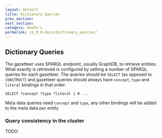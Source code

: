 ```yaml
---
layout: default
title: Dictionary Queries
prev_section:
next_section:
category: HowTo's
permalink: v1_0_0-docs/dictionary_queries/
---
```


## Dictionary Queries

The gazetteer uses SPARQL endpoint, usually GraphDB, to retrieve entities. What exactly is retrieved is configured by
setting a number of SPARQL queries for each gazetteer. The queries should be `SELECT` (as opposed to `CONSTRUCT`) and
gazetteer queries should always have `concept`, `type` and `literal` bindings in that order:
<pre><code>SELECT ?concept ?type ?literal { # ...</code></pre>
Meta data queries need `concept` and `type`, any other bindings will be added to the meta data per entity

### Query consistency in the cluster

TODO:

